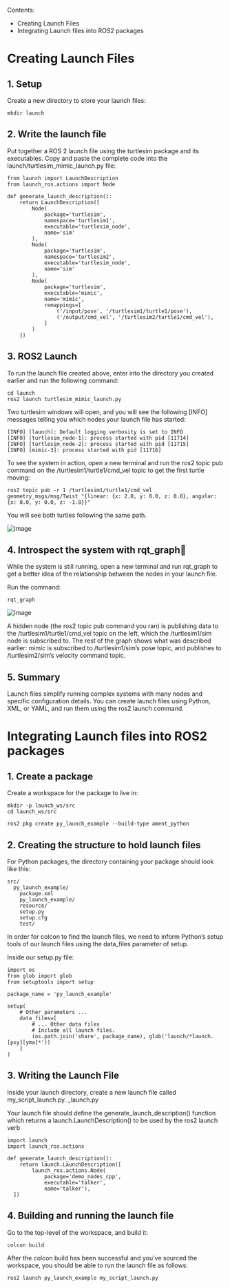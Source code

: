 Contents:

- Creating Launch Files
- Integrating Launch files into ROS2 packages

# Creating Launch Files

## 1. Setup

Create a new directory to store your launch files:

```
mkdir launch
```

## 2. Write the launch file

Put together a ROS 2 launch file using the turtlesim package and its executables.
Copy and paste the complete code into the launch/turtlesim_mimic_launch.py file:

```
from launch import LaunchDescription
from launch_ros.actions import Node

def generate_launch_description():
    return LaunchDescription([
        Node(
            package='turtlesim',
            namespace='turtlesim1',
            executable='turtlesim_node',
            name='sim'
        ),
        Node(
            package='turtlesim',
            namespace='turtlesim2',
            executable='turtlesim_node',
            name='sim'
        ),
        Node(
            package='turtlesim',
            executable='mimic',
            name='mimic',
            remappings=[
                ('/input/pose', '/turtlesim1/turtle1/pose'),
                ('/output/cmd_vel', '/turtlesim2/turtle1/cmd_vel'),
            ]
        )
    ])
```

## 3. ROS2 Launch

To run the launch file created above, enter into the directory you created earlier and run the following command:

```
cd launch
ros2 launch turtlesim_mimic_launch.py
```

Two turtlesim windows will open, and you will see the following [INFO] messages telling you which nodes your launch file has started:

```
[INFO] [launch]: Default logging verbosity is set to INFO
[INFO] [turtlesim_node-1]: process started with pid [11714]
[INFO] [turtlesim_node-2]: process started with pid [11715]
[INFO] [mimic-3]: process started with pid [11716]
```

To see the system in action, open a new terminal and run the ros2 topic pub command on the /turtlesim1/turtle1/cmd_vel topic to get the first turtle moving:

```
ros2 topic pub -r 1 /turtlesim1/turtle1/cmd_vel geometry_msgs/msg/Twist "{linear: {x: 2.0, y: 0.0, z: 0.0}, angular: {x: 0.0, y: 0.0, z: -1.8}}"
```

You will see both turtles following the same path.

![image](https://user-images.githubusercontent.com/90166739/195622841-4720dbba-ea01-4bed-b6dc-a3ded02076d7.png)



## 4. Introspect the system with rqt_graph
While the system is still running, open a new terminal and run rqt_graph to get a better idea of the relationship between the nodes in your launch file.

Run the command:

```
rqt_graph
```

![image](https://user-images.githubusercontent.com/90166739/195623086-2f567e96-36ca-4c2e-afec-40f5ab50d538.png)


A hidden node (the ros2 topic pub command you ran) is publishing data to the /turtlesim1/turtle1/cmd_vel topic on the left, which the /turtlesim1/sim node is subscribed to. The rest of the graph shows what was described earlier: mimic is subscribed to /turtlesim1/sim’s pose topic, and publishes to /turtlesim2/sim’s velocity command topic.

## 5. Summary
Launch files simplify running complex systems with many nodes and specific configuration details. You can create launch files using Python, XML, or YAML, and run them using the ros2 launch command.




#




# Integrating Launch files into ROS2 packages

## 1. Create a package

Create a workspace for the package to live in:

```
mkdir -p launch_ws/src
cd launch_ws/src
```

```
ros2 pkg create py_launch_example --build-type ament_python
```


## 2. Creating the structure to hold launch files

For Python packages, the directory containing your package should look like this:

```
src/
  py_launch_example/
    package.xml
    py_launch_example/
    resource/
    setup.py
    setup.cfg
    test/
```

In order for colcon to find the launch files, we need to inform Python’s setup tools of our launch files using the data_files parameter of setup.

Inside our setup.py file:

```
import os
from glob import glob
from setuptools import setup

package_name = 'py_launch_example'

setup(
    # Other parameters ...
    data_files=[
        # ... Other data files
        # Include all launch files.
        (os.path.join('share', package_name), glob('launch/*launch.[pxy][yma]*'))
    ]
)
```

## 3. Writing the Launch File

Inside your launch directory, create a new launch file called my_script_launch.py. _launch.py

Your launch file should define the generate_launch_description() function which returns a launch.LaunchDescription() to be used by the ros2 launch verb

```
import launch
import launch_ros.actions

def generate_launch_description():
    return launch.LaunchDescription([
        launch_ros.actions.Node(
            package='demo_nodes_cpp',
            executable='talker',
            name='talker'),
  ])
```

## 4. Building and running the launch file

Go to the top-level of the workspace, and build it:

```
colcon build
```

After the colcon build has been successful and you’ve sourced the workspace, you should be able to run the launch file as follows:

```
ros2 launch py_launch_example my_script_launch.py
```
















